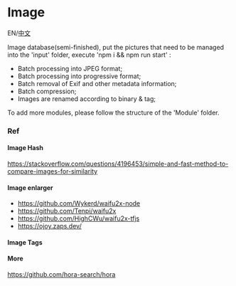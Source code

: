 Image
=====

EN/[中文](./README_CN.md)

Image database(semi-finished), put the pictures that need to be managed into the 'input' folder, execute 'npm i && npm run start' :

- Batch processing into JPEG format;
- Batch processing into progressive format;
- Batch removal of Exif and other metadata information;
- Batch compression;
- Images are renamed according to binary & tag;

To add more modules, please follow the structure of the 'Module' folder.

### Ref

#### Image Hash

https://stackoverflow.com/questions/4196453/simple-and-fast-method-to-compare-images-for-similarity

#### Image enlarger

- https://github.com/Wykerd/waifu2x-node
- https://github.com/Tenpi/waifu2x
- https://github.com/HighCWu/waifu2x-tfjs
- https://ojoy.zaps.dev/

#### Image Tags

#### More

https://github.com/hora-search/hora
